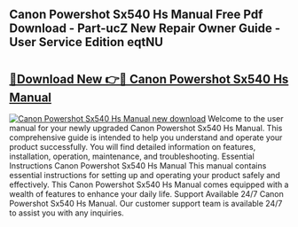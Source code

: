 ## Canon Powershot Sx540 Hs Manual Free Pdf Download - Part-ucZ New Repair Owner Guide - User Service Edition eqtNU

# <h2><a href="http://cf20909.oget.top/?id=Canon+Powershot+Sx540+Hs+Manual">🔗Download New 👉🔴 Canon Powershot Sx540 Hs Manual</a></h2>

[![Canon Powershot Sx540 Hs Manual new download](https://i.imgur.com/5g1atiW.png)](http://cf20909.oget.top/?id=Canon+Powershot+Sx540+Hs+Manual)
Welcome to the user manual for your newly upgraded Canon Powershot Sx540 Hs Manual. This comprehensive guide is intended to help you understand and operate your product successfully. You will find detailed information on features, installation, operation, maintenance, and troubleshooting. Essential Instructions Canon Powershot Sx540 Hs Manual This manual contains essential instructions for setting up and operating your product safely and effectively. This Canon Powershot Sx540 Hs Manual comes equipped with a wealth of features to enhance your daily life. Support Available 24/7 Canon Powershot Sx540 Hs Manual. Our customer support team is available 24/7 to assist you with any inquiries.
